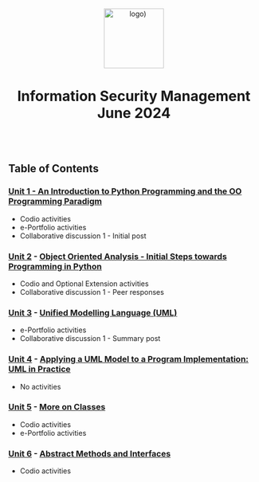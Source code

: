 <br>

<p align="center">
<img src="https://www.i-success.org/wp-content/uploads/2018/09/uoe-logo-1500x544.jpg" alt="logo)" height="120"/>
</p>

<h1 align="center">
Information Security Management<br>June 2024
</h1>
<br>
<br>

## Table of Contents
### [Unit 1 - An Introduction to Python Programming and the OO Programming Paradigm](/Unit01/)
- Codio activities
- e-Portfolio activities
- Collaborative discussion 1 - Initial post

### [Unit 2](/Unit02/) - [Object Oriented Analysis - Initial Steps towards Programming in Python](https://www.my-course.co.uk/course/view.php?id=11400&section=9)
- Codio and Optional Extension activities
- Collaborative discussion 1 - Peer responses

### [Unit 3](/Unit03/) - [Unified Modelling Language (UML)](https://www.my-course.co.uk/course/view.php?id=11400&section=10)
- e-Portfolio activities
- Collaborative discussion 1 - Summary post

### [Unit 4](/Unit04/) - [Applying a UML Model to a Program Implementation: UML in Practice](https://www.my-course.co.uk/course/view.php?id=11400&section=11)
- No activities

### [Unit 5](/Unit05/) - [More on Classes](https://www.my-course.co.uk/course/view.php?id=11400&section=12)
- Codio activities
- e-Portfolio activities

### [Unit 6](/Unit06/) - [Abstract Methods and Interfaces](https://www.my-course.co.uk/course/view.php?id=11400&section=13)
- Codio activities
